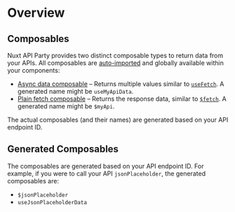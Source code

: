 # Overview

## Composables

Nuxt API Party provides two distinct composable types to return data from your APIs. All composables are [auto-imported](https://nuxt.com/docs/guide/concepts/auto-imports) and globally available within your components:

- [Async data composable](/api/use-fetch-like) – Returns multiple values similar to [`useFetch`](https://nuxt.com/docs/api/composables/use-fetch). A generated name might be `useMyApiData`.
- [Plain fetch composable](/api/dollarfetch-like) – Returns the response data, similar to [`$fetch`](https://nuxt.com/docs/api/utils/dollarfetch#fetch). A generated name might be `$myApi`.

The actual composables (and their names) are generated based on your API endpoint ID.

## Generated Composables

The composables are generated based on your API endpoint ID. For example, if you were to call your API `jsonPlaceholder`, the generated composables are:

- `$jsonPlaceholder`
- `useJsonPlaceholderData`
